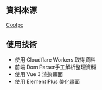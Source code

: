 ## 資料來源 

[Coolpc](https://www.coolpc.com.tw/evaluate.php)

## 使用技術

- 使用 Cloudflare Workers 取得資料
- 前端 Dom Parser手工解析整理資料
- 使用 Vue 3 渲染畫面
- 使用 Element Plus 美化畫面


